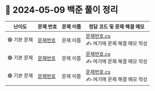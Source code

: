 # 📅 2024-05-09 백준 풀이 정리

| 난이도 | 문제 번호 | 문제 이름 | 정답 코드 및 문제 해결 메모 |
|--------|-----------|-----------|-----------------------------|
| 🟢 기본 문제 | [문제번호](https://www.acmicpc.net/problem/문제번호) | 문제 이름 | [문제번호.cs](../BaekjoonSolutions/2024-05-09/문제번호.cs)<br>✍️ 여기에 문제 해결 메모 작성 |
| 🟢 기본 문제 | [문제번호](https://www.acmicpc.net/problem/문제번호) | 문제 이름 | [문제번호.cs](../BaekjoonSolutions/2024-05-09/문제번호.cs)<br>✍️ 여기에 문제 해결 메모 작성 |
| 🟢 기본 문제 | [문제번호](https://www.acmicpc.net/problem/문제번호) | 문제 이름 | [문제번호.cs](../BaekjoonSolutions/2024-05-09/문제번호.cs)<br>✍️ 여기에 문제 해결 메모 작성 |


